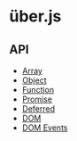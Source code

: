 über.js
=======

API
---
* [Array][1]
* [Object][2]
* [Function][3]
* [Promise][4]
* [Deferred][5]
* [DOM][6]
* [DOM Events][7]


[1]: array.md
[2]: object.md
[3]: function.md
[4]: promise.md
[5]: deferred.md
[6]: dom.md
[7]: dom-event.md
